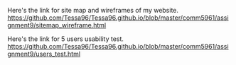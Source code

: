 Here's the link for site map and wireframes of my website.
https://github.com/Tessa96/Tessa96.github.io/blob/master/comm5961/assignment9/sitemap_wireframe.html 

Here's the link for 5 users usability test.
https://github.com/Tessa96/Tessa96.github.io/blob/master/comm5961/assignment9/users_test.html
